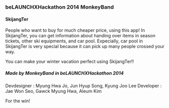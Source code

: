 
### beLAUNCHXHackathon 2014 MonkeyBand

#### SkijangTer
People who want to buy for much cheaper price, using this app!
In SkijangTer, you can get information about handing over items in season tickets, other ski equipments, and car pool.
Expecially, car pool in SkijangTer is very special because it can pick up many people crossed your way.

You can make your winter vacation perfect using SkijangTer!!

##### Made by MonkeyBand in beLAUNCHXHackathon 2014
Devdesigner : Myung Hwa Jo, Jun Hyup Song, Kyung Joo Lee
Developer : Jae Won Seo, Gawck Myung Hwa, Aleum Kim

For the win!
